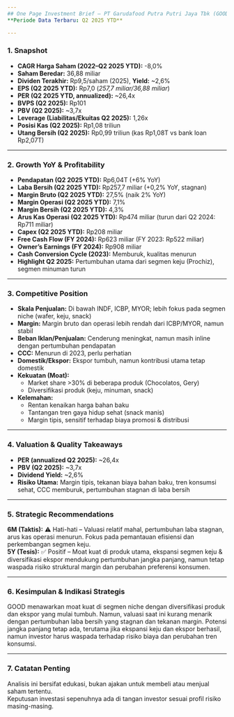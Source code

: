 ```yaml
---
## One Page Investment Brief – PT Garudafood Putra Putri Jaya Tbk (GOOD)  
**Periode Data Terbaru: Q2 2025 YTD**

---
```


### 1. Snapshot  
- **CAGR Harga Saham (2022–Q2 2025 YTD):** -8,0%  
- **Saham Beredar:** 36,88 miliar  
- **Dividen Terakhir:** Rp9,5/saham (2025), **Yield:** ~2,6%  
- **EPS (Q2 2025 YTD):** Rp7,0 (*257,7 miliar/36,88 miliar*)  
- **PER (Q2 2025 YTD, annualized):** ~26,4x  
- **BVPS (Q2 2025):** Rp101  
- **PBV (Q2 2025):** ~3,7x  
- **Leverage (Liabilitas/Ekuitas Q2 2025):** 1,26x  
- **Posisi Kas (Q2 2025):** Rp1,08 triliun  
- **Utang Bersih (Q2 2025):** Rp0,99 triliun (kas Rp1,08T vs bank loan Rp2,07T)

---

### 2. Growth YoY & Profitability  
- **Pendapatan (Q2 2025 YTD):** Rp6,04T (+6% YoY)  
- **Laba Bersih (Q2 2025 YTD):** Rp257,7 miliar (+0,2% YoY, stagnan)  
- **Margin Bruto (Q2 2025 YTD):** 27,5% (naik 2% YoY)  
- **Margin Operasi (Q2 2025 YTD):** 7,1%  
- **Margin Bersih (Q2 2025 YTD):** 4,3%  
- **Arus Kas Operasi (Q2 2025 YTD):** Rp474 miliar (turun dari Q2 2024: Rp711 miliar)  
- **Capex (Q2 2025 YTD):** Rp208 miliar  
- **Free Cash Flow (FY 2024):** Rp623 miliar (FY 2023: Rp522 miliar)  
- **Owner’s Earnings (FY 2024):** Rp908 miliar  
- **Cash Conversion Cycle (2023):** Memburuk, kualitas menurun  
- **Highlight Q2 2025:** Pertumbuhan utama dari segmen keju (Prochiz), segmen minuman turun

---

### 3. Competitive Position  
- **Skala Penjualan:** Di bawah INDF, ICBP, MYOR; lebih fokus pada segmen niche (wafer, keju, snack)  
- **Margin:** Margin bruto dan operasi lebih rendah dari ICBP/MYOR, namun stabil  
- **Beban Iklan/Penjualan:** Cenderung meningkat, namun masih inline dengan pertumbuhan pendapatan  
- **CCC:** Menurun di 2023, perlu perhatian  
- **Domestik/Ekspor:** Ekspor tumbuh, namun kontribusi utama tetap domestik  
- **Kekuatan (Moat):**  
  - Market share >30% di beberapa produk (Chocolatos, Gery)  
  - Diversifikasi produk (keju, minuman, snack)  
- **Kelemahan:**  
  - Rentan kenaikan harga bahan baku  
  - Tantangan tren gaya hidup sehat (snack manis)  
  - Margin tipis, sensitif terhadap biaya promosi & distribusi

---

### 4. Valuation & Quality Takeaways  
- **PER (annualized Q2 2025):** ~26,4x  
- **PBV (Q2 2025):** ~3,7x  
- **Dividend Yield:** ~2,6%  
- **Risiko Utama:** Margin tipis, tekanan biaya bahan baku, tren konsumsi sehat, CCC memburuk, pertumbuhan stagnan di laba bersih

---

### 5. Strategic Recommendations  
**6M (Taktis):** ⚠️ Hati-hati – Valuasi relatif mahal, pertumbuhan laba stagnan, arus kas operasi menurun. Fokus pada pemantauan efisiensi dan perkembangan segmen keju.  
**5Y (Tesis):** ✅ Positif – Moat kuat di produk utama, ekspansi segmen keju & diversifikasi ekspor mendukung pertumbuhan jangka panjang, namun tetap waspada risiko struktural margin dan perubahan preferensi konsumen.

---

### 6. Kesimpulan & Indikasi Strategis  
GOOD menawarkan moat kuat di segmen niche dengan diversifikasi produk dan ekspor yang mulai tumbuh. Namun, valuasi saat ini kurang menarik dengan pertumbuhan laba bersih yang stagnan dan tekanan margin. Potensi jangka panjang tetap ada, terutama jika ekspansi keju dan ekspor berhasil, namun investor harus waspada terhadap risiko biaya dan perubahan tren konsumsi.

---

### 7. Catatan Penting  
Analisis ini bersifat edukasi, bukan ajakan untuk membeli atau menjual saham tertentu.  
Keputusan investasi sepenuhnya ada di tangan investor sesuai profil risiko masing-masing.